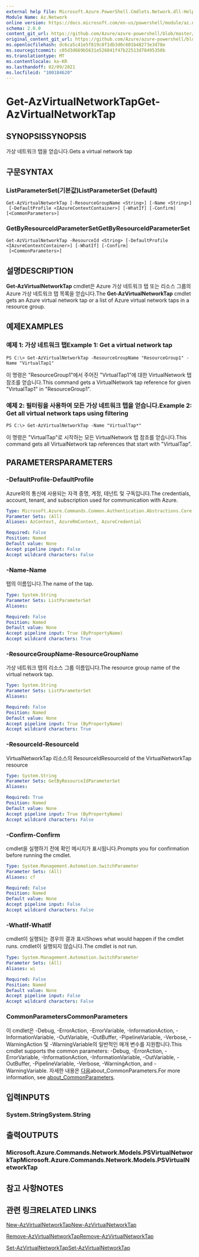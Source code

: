 ```yaml
---
external help file: Microsoft.Azure.PowerShell.Cmdlets.Network.dll-Help.xml
Module Name: Az.Network
online version: https://docs.microsoft.com/en-us/powershell/module/az.network/get-azvirtualnetworktap
schema: 2.0.0
content_git_url: https://github.com/Azure/azure-powershell/blob/master/src/Network/Network/help/Get-AzVirtualNetworkTap.md
original_content_git_url: https://github.com/Azure/azure-powershell/blob/master/src/Network/Network/help/Get-AzVirtualNetworkTap.md
ms.openlocfilehash: dc6ca5c41e5f819c8f1db3d0c601b48273e3d78e
ms.sourcegitcommit: c05d3d669b5631e526841f47b22513d78495350b
ms.translationtype: MT
ms.contentlocale: ko-KR
ms.lasthandoff: 02/09/2021
ms.locfileid: "100184620"
---
```

# <span data-ttu-id="428b0-101">Get-AzVirtualNetworkTap</span><span class="sxs-lookup"><span data-stu-id="428b0-101">Get-AzVirtualNetworkTap</span></span>

## <span data-ttu-id="428b0-102">SYNOPSIS</span><span class="sxs-lookup"><span data-stu-id="428b0-102">SYNOPSIS</span></span>
<span data-ttu-id="428b0-103">가상 네트워크 탭을 얻습니다.</span><span class="sxs-lookup"><span data-stu-id="428b0-103">Gets a virtual network tap</span></span>

## <span data-ttu-id="428b0-104">구문</span><span class="sxs-lookup"><span data-stu-id="428b0-104">SYNTAX</span></span>

### <span data-ttu-id="428b0-105">ListParameterSet(기본값)</span><span class="sxs-lookup"><span data-stu-id="428b0-105">ListParameterSet (Default)</span></span>
```
Get-AzVirtualNetworkTap [-ResourceGroupName <String>] [-Name <String>]
 [-DefaultProfile <IAzureContextContainer>] [-WhatIf] [-Confirm] [<CommonParameters>]
```

### <span data-ttu-id="428b0-106">GetByResourceIdParameterSet</span><span class="sxs-lookup"><span data-stu-id="428b0-106">GetByResourceIdParameterSet</span></span>
```
Get-AzVirtualNetworkTap -ResourceId <String> [-DefaultProfile <IAzureContextContainer>] [-WhatIf] [-Confirm]
 [<CommonParameters>]
```

## <span data-ttu-id="428b0-107">설명</span><span class="sxs-lookup"><span data-stu-id="428b0-107">DESCRIPTION</span></span>
<span data-ttu-id="428b0-108">**Get-AzVirtualNetworkTap** cmdlet은 Azure 가상 네트워크 탭 또는 리소스 그룹의 Azure 가상 네트워크 탭 목록을 얻습니다.</span><span class="sxs-lookup"><span data-stu-id="428b0-108">The **Get-AzVirtualNetworkTap** cmdlet gets an Azure virtual network tap or a list of Azure virtual network taps in a resource group.</span></span>

## <span data-ttu-id="428b0-109">예제</span><span class="sxs-lookup"><span data-stu-id="428b0-109">EXAMPLES</span></span>

### <span data-ttu-id="428b0-110">예제 1: 가상 네트워크 탭</span><span class="sxs-lookup"><span data-stu-id="428b0-110">Example 1: Get a virtual network tap</span></span>
```
PS C:\> Get-AzVirtualNetworkTap -ResourceGroupName "ResourceGroup1" -Name "VirtualTap1"
```

<span data-ttu-id="428b0-111">이 명령은 "ResourceGroup1"에서 주어진 "VirtualTap1"에 대한 VirtualNetwork 탭 참조를 얻습니다.</span><span class="sxs-lookup"><span data-stu-id="428b0-111">This command gets a VirtualNetwork tap reference for given "VirtualTap1" in "ResourceGroup1".</span></span>

### <span data-ttu-id="428b0-112">예제 2: 필터링을 사용하여 모든 가상 네트워크 탭을 얻습니다.</span><span class="sxs-lookup"><span data-stu-id="428b0-112">Example 2: Get all virtual network taps using filtering</span></span>
```
PS C:\> Get-AzVirtualNetworkTap -Name "VirtualTap*"
```

<span data-ttu-id="428b0-113">이 명령은 "VirtualTap"로 시작하는 모든 VirtualNetwork 탭 참조를 얻습니다.</span><span class="sxs-lookup"><span data-stu-id="428b0-113">This command gets all VirtualNetwork tap references that start with "VirtualTap".</span></span>

## <span data-ttu-id="428b0-114">PARAMETERS</span><span class="sxs-lookup"><span data-stu-id="428b0-114">PARAMETERS</span></span>

### <span data-ttu-id="428b0-115">-DefaultProfile</span><span class="sxs-lookup"><span data-stu-id="428b0-115">-DefaultProfile</span></span>
<span data-ttu-id="428b0-116">Azure와의 통신에 사용되는 자격 증명, 계정, 테넌트 및 구독입니다.</span><span class="sxs-lookup"><span data-stu-id="428b0-116">The credentials, account, tenant, and subscription used for communication with Azure.</span></span>

```yaml
Type: Microsoft.Azure.Commands.Common.Authentication.Abstractions.Core.IAzureContextContainer
Parameter Sets: (All)
Aliases: AzContext, AzureRmContext, AzureCredential

Required: False
Position: Named
Default value: None
Accept pipeline input: False
Accept wildcard characters: False
```

### <span data-ttu-id="428b0-117">-Name</span><span class="sxs-lookup"><span data-stu-id="428b0-117">-Name</span></span>
<span data-ttu-id="428b0-118">탭의 이름입니다.</span><span class="sxs-lookup"><span data-stu-id="428b0-118">The name of the tap.</span></span>

```yaml
Type: System.String
Parameter Sets: ListParameterSet
Aliases:

Required: False
Position: Named
Default value: None
Accept pipeline input: True (ByPropertyName)
Accept wildcard characters: True
```

### <span data-ttu-id="428b0-119">-ResourceGroupName</span><span class="sxs-lookup"><span data-stu-id="428b0-119">-ResourceGroupName</span></span>
<span data-ttu-id="428b0-120">가상 네트워크 탭의 리소스 그룹 이름입니다.</span><span class="sxs-lookup"><span data-stu-id="428b0-120">The resource group name of the virtual network tap.</span></span>

```yaml
Type: System.String
Parameter Sets: ListParameterSet
Aliases:

Required: False
Position: Named
Default value: None
Accept pipeline input: True (ByPropertyName)
Accept wildcard characters: True
```

### <span data-ttu-id="428b0-121">-ResourceId</span><span class="sxs-lookup"><span data-stu-id="428b0-121">-ResourceId</span></span>
<span data-ttu-id="428b0-122">VirtualNetworkTap 리소스의 ResourceId</span><span class="sxs-lookup"><span data-stu-id="428b0-122">ResourceId of the VirtualNetworkTap resource</span></span>

```yaml
Type: System.String
Parameter Sets: GetByResourceIdParameterSet
Aliases:

Required: True
Position: Named
Default value: None
Accept pipeline input: True (ByPropertyName)
Accept wildcard characters: False
```

### <span data-ttu-id="428b0-123">-Confirm</span><span class="sxs-lookup"><span data-stu-id="428b0-123">-Confirm</span></span>
<span data-ttu-id="428b0-124">cmdlet을 실행하기 전에 확인 메시지가 표시됩니다.</span><span class="sxs-lookup"><span data-stu-id="428b0-124">Prompts you for confirmation before running the cmdlet.</span></span>

```yaml
Type: System.Management.Automation.SwitchParameter
Parameter Sets: (All)
Aliases: cf

Required: False
Position: Named
Default value: None
Accept pipeline input: False
Accept wildcard characters: False
```

### <span data-ttu-id="428b0-125">-WhatIf</span><span class="sxs-lookup"><span data-stu-id="428b0-125">-WhatIf</span></span>
<span data-ttu-id="428b0-126">cmdlet이 실행되는 경우의 결과 표시</span><span class="sxs-lookup"><span data-stu-id="428b0-126">Shows what would happen if the cmdlet runs.</span></span> <span data-ttu-id="428b0-127">cmdlet이 실행되지 않습니다.</span><span class="sxs-lookup"><span data-stu-id="428b0-127">The cmdlet is not run.</span></span>

```yaml
Type: System.Management.Automation.SwitchParameter
Parameter Sets: (All)
Aliases: wi

Required: False
Position: Named
Default value: None
Accept pipeline input: False
Accept wildcard characters: False
```

### <span data-ttu-id="428b0-128">CommonParameters</span><span class="sxs-lookup"><span data-stu-id="428b0-128">CommonParameters</span></span>
<span data-ttu-id="428b0-129">이 cmdlet은 -Debug, -ErrorAction, -ErrorVariable, -InformationAction, -InformationVariable, -OutVariable, -OutBuffer, -PipelineVariable, -Verbose, -WarningAction 및 -WarningVariable의 일반적인 매개 변수를 지원합니다.</span><span class="sxs-lookup"><span data-stu-id="428b0-129">This cmdlet supports the common parameters: -Debug, -ErrorAction, -ErrorVariable, -InformationAction, -InformationVariable, -OutVariable, -OutBuffer, -PipelineVariable, -Verbose, -WarningAction, and -WarningVariable.</span></span> <span data-ttu-id="428b0-130">자세한 내용은 [다음](http://go.microsoft.com/fwlink/?LinkID=113216)about_CommonParameters.</span><span class="sxs-lookup"><span data-stu-id="428b0-130">For more information, see [about_CommonParameters](http://go.microsoft.com/fwlink/?LinkID=113216).</span></span>

## <span data-ttu-id="428b0-131">입력</span><span class="sxs-lookup"><span data-stu-id="428b0-131">INPUTS</span></span>

### <span data-ttu-id="428b0-132">System.String</span><span class="sxs-lookup"><span data-stu-id="428b0-132">System.String</span></span>

## <span data-ttu-id="428b0-133">출력</span><span class="sxs-lookup"><span data-stu-id="428b0-133">OUTPUTS</span></span>

### <span data-ttu-id="428b0-134">Microsoft.Azure.Commands.Network.Models.PSVirtualNetworkTap</span><span class="sxs-lookup"><span data-stu-id="428b0-134">Microsoft.Azure.Commands.Network.Models.PSVirtualNetworkTap</span></span>

## <span data-ttu-id="428b0-135">참고 사항</span><span class="sxs-lookup"><span data-stu-id="428b0-135">NOTES</span></span>

## <span data-ttu-id="428b0-136">관련 링크</span><span class="sxs-lookup"><span data-stu-id="428b0-136">RELATED LINKS</span></span>

[<span data-ttu-id="428b0-137">New-AzVirtualNetworkTap</span><span class="sxs-lookup"><span data-stu-id="428b0-137">New-AzVirtualNetworkTap</span></span>](./New-AzVirtualNetworkTap.md)

[<span data-ttu-id="428b0-138">Remove-AzVirtualNetworkTap</span><span class="sxs-lookup"><span data-stu-id="428b0-138">Remove-AzVirtualNetworkTap</span></span>](./Remove-AzVirtualNetworkTap.md)

[<span data-ttu-id="428b0-139">Set-AzVirtualNetworkTap</span><span class="sxs-lookup"><span data-stu-id="428b0-139">Set-AzVirtualNetworkTap</span></span>](./Set-AzVirtualNetworkTap.md)
